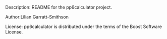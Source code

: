 Description: README for the pp6calculator project.

Author:Lilian Garratt-Smithson

License: pp6calculator is distributed under the terms of the Boost Software License. 